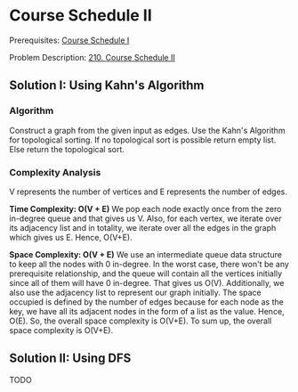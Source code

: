 # Course Schedule II

Prerequisites: [Course Schedule I](https://github.com/athultr1997/DSA/tree/main/java/src/main/java/algo/_028_course_schedule)

Problem Description: [210. Course Schedule II](https://leetcode.com/problems/course-schedule-ii/)

## Solution I: Using Kahn's Algorithm

### Algorithm

Construct a graph from the given input as edges. Use the Kahn's Algorithm for topological sorting.
If no topological sort is possible return empty list. Else return the topological sort.

### Complexity Analysis

V represents the number of vertices and E represents the number of edges.

**Time Complexity: O(V + E)**  We pop each node exactly once from the zero in-degree queue and that
gives us V. Also, for each vertex, we iterate over its adjacency list and in totality, we iterate
over all the edges in the graph which gives us E. Hence, O(V+E).

**Space Complexity: O(V + E)** We use an intermediate queue data structure to keep all the nodes
with 0 in-degree. In the worst case, there won't be any prerequisite relationship, and the queue
will contain all the vertices initially since all of them will have 0 in-degree. That gives us O(V).
Additionally, we also use the adjacency list to represent our graph initially. The space occupied is
defined by the number of edges because for each node as the key, we have all its adjacent nodes in
the form of a list as the value. Hence, O(E). So, the overall space complexity is O(V+E). To sum up,
the overall space complexity is O(V+E).

## Solution II: Using DFS

TODO
